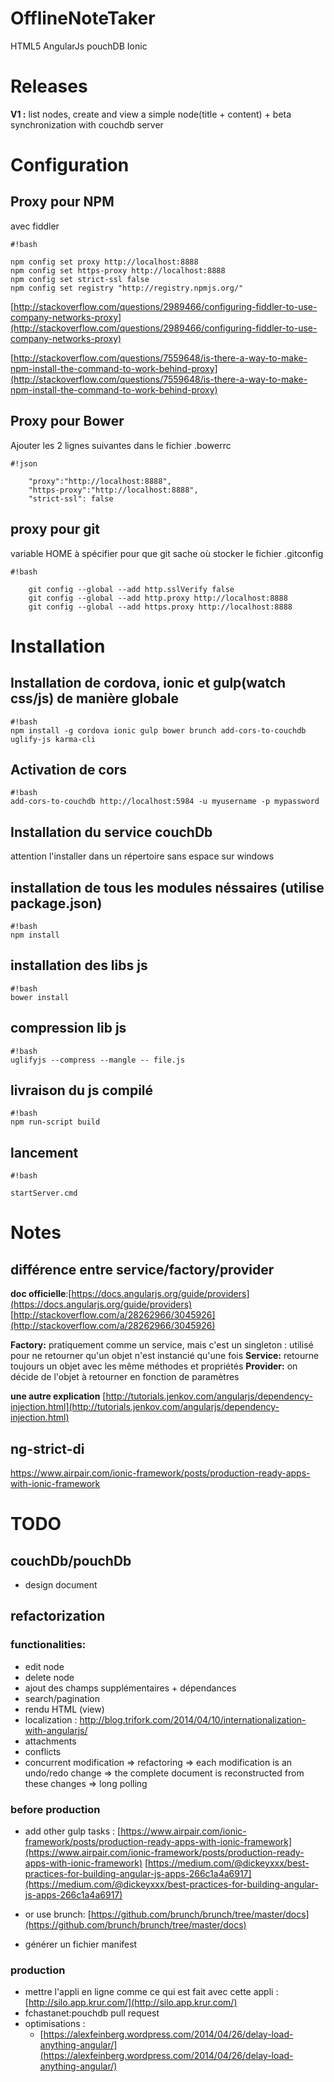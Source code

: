 # OfflineNoteTaker
HTML5 AngularJs pouchDB Ionic

# Releases
**V1 :** list nodes, create and view a simple node(title + content) + beta synchronization with couchdb server

# Configuration #

## Proxy pour NPM ##
avec fiddler
```
#!bash

npm config set proxy http://localhost:8888
npm config set https-proxy http://localhost:8888
npm config set strict-ssl false
npm config set registry "http://registry.npmjs.org/"

```

[http://stackoverflow.com/questions/2989466/configuring-fiddler-to-use-company-networks-proxy](http://stackoverflow.com/questions/2989466/configuring-fiddler-to-use-company-networks-proxy)

[http://stackoverflow.com/questions/7559648/is-there-a-way-to-make-npm-install-the-command-to-work-behind-proxy](http://stackoverflow.com/questions/7559648/is-there-a-way-to-make-npm-install-the-command-to-work-behind-proxy) 


## Proxy pour Bower ##
Ajouter les 2 lignes suivantes dans le fichier .bowerrc
```
#!json

    "proxy":"http://localhost:8888",
    "https-proxy":"http://localhost:8888",
    "strict-ssl": false
```

## proxy pour git ##
variable HOME à spécifier pour que git sache où stocker le fichier .gitconfig
```
#!bash

    git config --global --add http.sslVerify false
    git config --global --add http.proxy http://localhost:8888
    git config --global --add https.proxy http://localhost:8888
```

# Installation #
## Installation de cordova, ionic et gulp(watch css/js) de manière globale ##
```
#!bash
npm install -g cordova ionic gulp bower brunch add-cors-to-couchdb uglify-js karma-cli
```
 
## Activation de cors ##
```
#!bash
add-cors-to-couchdb http://localhost:5984 -u myusername -p mypassword
```

## Installation du service couchDb ##
attention l'installer dans un répertoire sans espace sur windows

## installation de tous les modules néssaires (utilise package.json) ##
```
#!bash
npm install
```

## installation des libs js ##
```
#!bash
bower install
```

## compression lib js ##
```
#!bash
uglifyjs --compress --mangle -- file.js
```

## livraison du js compilé ##
```
#!bash
npm run-script build
```

## lancement ##

```
#!bash

startServer.cmd
```

# Notes #
## différence entre service/factory/provider ##
**doc officielle**:[https://docs.angularjs.org/guide/providers](https://docs.angularjs.org/guide/providers)
[http://stackoverflow.com/a/28262966/3045926](http://stackoverflow.com/a/28262966/3045926)

**Factory:** pratiquement comme un service, mais c'est un singleton : utilisé pour ne retourner qu'un objet
	n'est instancié qu'une fois
**Service:** retourne toujours un objet avec les même méthodes et propriétés
**Provider:** on décide de l'objet à retourner en fonction de paramètres

**une autre explication**
[http://tutorials.jenkov.com/angularjs/dependency-injection.html](http://tutorials.jenkov.com/angularjs/dependency-injection.html)

## ng-strict-di ##
https://www.airpair.com/ionic-framework/posts/production-ready-apps-with-ionic-framework

# TODO #
## couchDb/pouchDb ##
* design document

## refactorization ##
### functionalities: ###

* edit node
* delete node
* ajout des champs supplémentaires + dépendances
* search/pagination
* rendu HTML (view)
* localization : <a href="http://blog.trifork.com/2014/04/10/internationalization-with-angularjs/">http://blog.trifork.com/2014/04/10/internationalization-with-angularjs/</a>
* attachments
* conflicts
* concurrent modification => refactoring => each modification is an undo/redo change => the complete document is reconstructed from these changes => long polling

### before production ###
* add other gulp tasks : 
[https://www.airpair.com/ionic-framework/posts/production-ready-apps-with-ionic-framework](https://www.airpair.com/ionic-framework/posts/production-ready-apps-with-ionic-framework)
[https://medium.com/@dickeyxxx/best-practices-for-building-angular-js-apps-266c1a4a6917](https://medium.com/@dickeyxxx/best-practices-for-building-angular-js-apps-266c1a4a6917)

* or use brunch: [https://github.com/brunch/brunch/tree/master/docs](https://github.com/brunch/brunch/tree/master/docs)

* générer un fichier manifest

### production ###
* mettre l'appli en ligne comme ce qui est fait avec cette appli : [http://silo.app.krur.com/](http://silo.app.krur.com/)
* fchastanet:pouchdb pull request
* optimisations : 
    * [https://alexfeinberg.wordpress.com/2014/04/26/delay-load-anything-angular/](https://alexfeinberg.wordpress.com/2014/04/26/delay-load-anything-angular/)